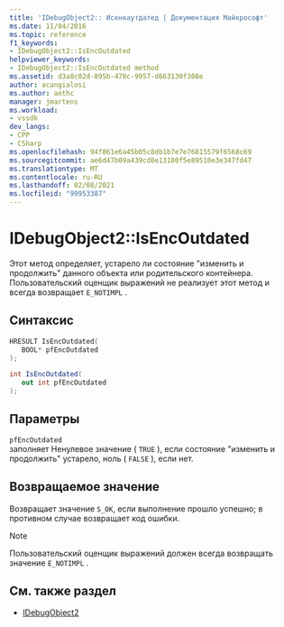 ```yaml
---
title: 'IDebugObject2:: Исенкаутдатед | Документация Майкрософт'
ms.date: 11/04/2016
ms.topic: reference
f1_keywords:
- IDebugObject2::IsEncOutdated
helpviewer_keywords:
- IDebugObject2::IsEncOutdated method
ms.assetid: d3a8c02d-895b-478c-9957-d663130f308e
author: acangialosi
ms.author: anthc
manager: jmartens
ms.workload:
- vssdk
dev_langs:
- CPP
- CSharp
ms.openlocfilehash: 94f861e6a45b05c8db1b7e7e76815579f6568c69
ms.sourcegitcommit: ae6d47b09a439cd0e13180f5e89510e3e347fd47
ms.translationtype: MT
ms.contentlocale: ru-RU
ms.lasthandoff: 02/08/2021
ms.locfileid: "99953387"
---
```

# <a name="idebugobject2isencoutdated"></a>IDebugObject2::IsEncOutdated
Этот метод определяет, устарело ли состояние "изменить и продолжить" данного объекта или родительского контейнера. Пользовательский оценщик выражений не реализует этот метод и всегда возвращает `E_NOTIMPL` .

## <a name="syntax"></a>Синтаксис

```cpp
HRESULT IsEncOutdated(
   BOOL* pfEncOutdated
);
```

```csharp
int IsEncOutdated(
   out int pfEncOutdated
);
```

## <a name="parameters"></a>Параметры
`pfEncOutdated`\
заполняет Ненулевое значение ( `TRUE` ), если состояние "изменить и продолжить" устарело, ноль ( `FALSE` ), если нет.

## <a name="return-value"></a>Возвращаемое значение
 Возвращает значение `S_OK`, если выполнение прошло успешно; в противном случае возвращает код ошибки.

> [!NOTE]
> Пользовательский оценщик выражений должен всегда возвращать значение `E_NOTIMPL` .

## <a name="see-also"></a>См. также раздел
- [IDebugObject2](../../../extensibility/debugger/reference/idebugobject2.md)
